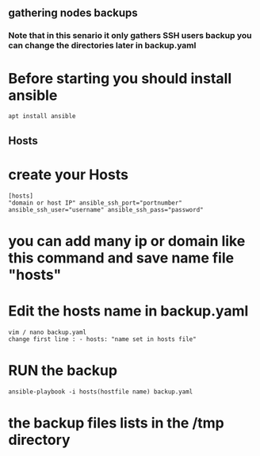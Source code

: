 ## gathering nodes backups
### Note that in this senario it only gathers SSH users backup you can change the directories later in backup.yaml

# Before starting you should install ansible 
```
apt install ansible
```

## Hosts

# create your Hosts 

```
[hosts]
"domain or host IP" ansible_ssh_port="portnumber" ansible_ssh_user="username" ansible_ssh_pass="password"

```

# you can add many ip or domain like this command and save name file "hosts"

# Edit the hosts name in backup.yaml 

```
vim / nano backup.yaml
change first line : - hosts: "name set in hosts file"

```

# RUN the backup

```
ansible-playbook -i hosts(hostfile name) backup.yaml

```

# the backup files lists in the /tmp directory 
